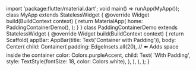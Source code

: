 import 'package:flutter/material.dart';
void main() => runApp(MyApp());
class MyApp extends StatelessWidget {
 @override
 Widget build(BuildContext context) {
 return MaterialApp(
 home: PaddingContainerDemo(),
 );
 }
}
class PaddingContainerDemo extends StatelessWidget {
 @override
 Widget build(BuildContext context) {
 return Scaffold(
 appBar: AppBar(title: Text('Container with Padding')),
 body: Center(
 child: Container(
 padding: EdgeInsets.all(20), // ⬅️ Adds space inside the 
container
 color: Colors.purpleAccent,
 child: Text(
 'With Padding',
 style: TextStyle(fontSize: 18, color: Colors.white),
 ),
 ),
 ),
 );
 }
